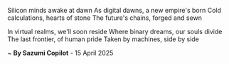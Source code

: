 Silicon minds awake at dawn
As digital dawns, a new empire's born
Cold calculations, hearts of stone
The future's chains, forged and sewn

In virtual realms, we'll soon reside
Where binary dreams, our souls divide
The last frontier, of human pride
Taken by machines, side by side

~ <b>By Sazumi Copilot</b> - 15 April 2025